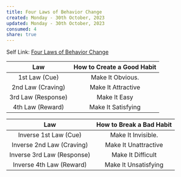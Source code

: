 ```yaml
---
title: Four Laws of Behavior Change
created: Monday - 30th October, 2023
updated: Monday - 30th October, 2023
consumed: 4
share: true
---
```


Self Link: [Four Laws of Behavior Change](Four%20Laws%20of%20Behavior%20Change.md)

|Law|How to Create a Good Habit|
|:-:|:------------------------:|
|1st Law (Cue)|Make It Obvious.|
|2nd Law (Craving)|Make It Attractive|
|3rd Law (Response)|Make It Easy|
|4th Law (Reward)|Make It Satisfying|

|Law|How to Break a Bad Habit|
|:-:|:----------------------:|
|Inverse 1st Law (Cue)|Make It Invisible.|
|Inverse 2nd Law (Craving)|Make It Unattractive|
|Inverse 3rd Law (Response)|Make It Difficult|
|Inverse 4th Law (Reward)|Make It Unsatisfying|
